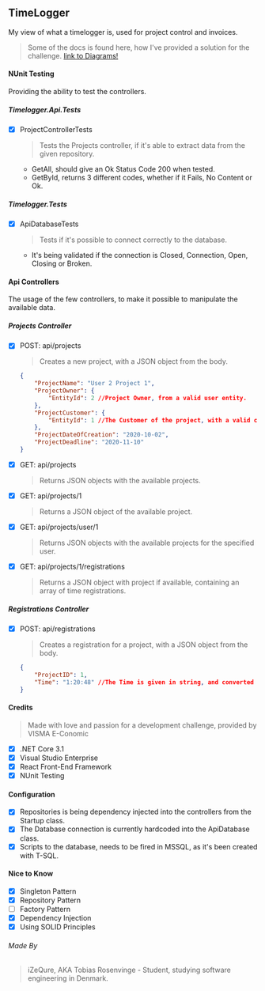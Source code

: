 ## TimeLogger
 My view of what a timelogger is, used for project control and invoices.
 > Some of the docs is found here, how I've provided a solution for the challenge. [link to Diagrams!](https://lucid.app/invitations/accept/e466f24b-2946-485a-9add-42fe8068a6f1)
 
#### NUnit Testing
Providing the ability to test the controllers.

##### Timelogger.Api.Tests
- [x] ProjectControllerTests
  > Tests the Projects controller, if it's able to extract data from the given repository.
  - GetAll, should give an Ok Status Code 200 when tested.
  - GetById, returns 3 different codes, whether if it Fails, No Content or Ok.
  
##### Timelogger.Tests
- [x] ApiDatabaseTests
  > Tests if it's possible to connect correctly to the database.
  - It's being validated if the connection is Closed, Connection, Open, Closing or Broken.
 
#### Api Controllers
The usage of the few controllers, to make it possible to manipulate the available data.

##### Projects Controller
- [x] POST: api/projects
  > Creates a new project, with a JSON object from the body.
    ```json
    {
        "ProjectName": "User 2 Project 1",
        "ProjectOwner": {
            "EntityId": 2 //Project Owner, from a valid user entity.
        },
        "ProjectCustomer": {
            "EntityId": 1 //The Customer of the project, with a valid customer entity.
        },
        "ProjectDateOfCreation": "2020-10-02",
        "ProjectDeadline": "2020-11-10"
    }
    ```
- [x] GET: api/projects
  > Returns JSON objects with the available projects.
- [x] GET: api/projects/1
  > Returns a JSON object of the available project.
- [x] GET: api/projects/user/1
  > Returns JSON objects with the available projects for the specified user.
- [x] GET: api/projects/1/registrations
  > Returns a JSON object with project if available, containing an array of time registrations.

##### Registrations Controller
- [x] POST: api/registrations
  > Creates a registration for a project, with a JSON object from the body.
    ```json
    {
        "ProjectID": 1,
        "Time": "1:20:48" //The Time is given in string, and converted to a TimeSpan by the system.
    }
    ```
    
#### Credits
> Made with love and passion for a development challenge, provided by VISMA E-Conomic
- [x] .NET Core 3.1
- [x] Visual Studio Enterprise
- [x] React Front-End Framework
- [x] NUnit Testing

#### Configuration
- [x] Repositories is being dependency injected into the controllers from the Startup class.
- [x] The Database connection is currently hardcoded into the ApiDatabase class.
- [x] Scripts to the database, needs to be fired in MSSQL, as it's been created with T-SQL.

#### Nice to Know
- [x] Singleton Pattern
- [x] Repository Pattern
- [ ] Factory Pattern
- [x] Dependency Injection
- [x] Using SOLID Principles

###### Made By
> iZeQure, AKA Tobias Rosenvinge - Student, studying software engineering in Denmark.
